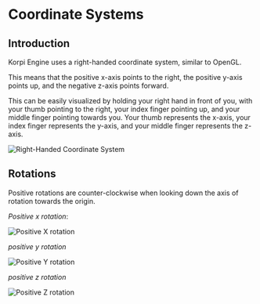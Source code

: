 
# Coordinate Systems

## Introduction

Korpi Engine uses a right-handed coordinate system, similar to OpenGL.

This means that the positive x-axis points to the right, the positive y-axis points up, and the negative z-axis points forward.

This can be easily visualized by holding your right hand in front of you, with your thumb pointing to the right, your index finger pointing up, and your middle finger pointing towards you. Your thumb represents the x-axis, your index finger represents the y-axis, and your middle finger represents the z-axis.

![Right-Handed Coordinate System](https://learn.microsoft.com/en-us/windows/mixed-reality/design/images/004-coord-system-right-hand.png)

## Rotations

Positive rotations are counter-clockwise when looking down the axis of rotation towards the origin.

*Positive x rotation*:

![Positive X rotation](https://www.evl.uic.edu/ralph/508S98/gif/rightx.gif)

*positive y rotation*

![Positive Y rotation](https://www.evl.uic.edu/ralph/508S98/gif/righty.gif)

*positive z rotation*

![Positive Z rotation](https://www.evl.uic.edu/ralph/508S98/gif/rightz.gif)
